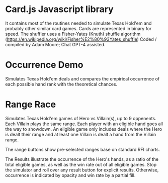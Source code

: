 Card.js Javascript library
============================================
It contains most of the routines needed to simulate Texas Hold'em and probably other similar card games. 
Cards are represented in binary for speed. The shuffler uses a Fisher-Yates (Knuth) shuffle algorithm (https://en.wikipedia.org/wiki/Fisher%E2%80%93Yates_shuffle)
Coded / compiled by Adam Moore; Chat GPT-4 assisted.

Occurrence Demo
============================================
Simulates Texas Hold'em deals and compares the empirical occurrence of each possible hand rank with the theoretical
chances.

Range Race
============================================
Simulates Texas Hold'em games of Hero vs Villain(s), up to 9 oppenents. Each Villain plays the same range.
Each player with an eligible hand goes all the way to showdown. An eligible game only includes deals where 
the Hero is dealt their range and at least one Villain is dealt a hand from the Villain range. 

The range buttons show pre-selected ranges base on standard RFI charts.

The Results illustrate the occurrence of the Hero's hands, as a ratio of the total eligible games, as well
as the win rate out of all eligible games. Stop the simulator and roll over any result button for explicit
results. Otherwise, occurrence is indicated by opacity and win rate by a partial fill.

